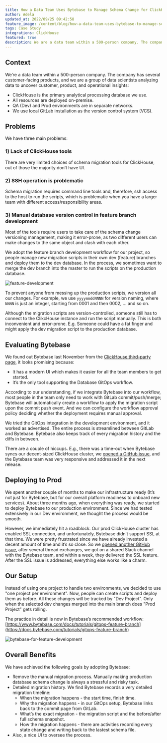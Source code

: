 ```yaml
---
title: How a Data Team Uses Bytebase to Manage Schema Change for ClickHouse
author: Adela
updated_at: 2022/09/25 09:42:58
feature_image: /content/blog/how-a-data-team-uses-bytebase-to-manage-schema-change-for-clickhouse/bytebase-for-feature-development.webp
tags: Case Study
integrations: ClickHouse
featured: true
description: We are a data team within a 500-person company. The company has several customer-facing products, and we are a group of data scientists analyzing data to uncover customer, product, and operational insights.
---
```


## Context

We’re a data team within a 500-person company. The company has several customer-facing products, and we are a group of data scientists analyzing data to uncover customer, product, and operational insights:

- ClickHouse is the primary analytical processing database we use.
- All resources are deployed on-premise.
- QA (Dev) and Prod environments are in separate networks.
- We use local GitLab installation as the version control system (VCS).

## Problems

We have three main problems:

### 1) Lack of ClickHouse tools

There are very limited choices of schema migration tools for ClickHouse, out of those the majority don’t have UI.

### 2) SSH operation is problematic

Schema migration requires command line tools and, therefore, ssh access to the host to run the scripts, which is problematic when you have a larger team with different access/responsibility areas.

### 3) Manual database version control in feature branch development

Most of the tools require users to take care of the schema change versioning management, making it error-prone, as two different users can make changes to the same object and clash with each other.

We adopt the feature branch development workflow for our project, so people manage new migration scripts in their own dev (feature) branches and deploy them to the dev database. In the process, we sometimes want to merge the dev branch into the master to run the scripts on the production database.

![feature-development](/content/blog/how-a-data-team-uses-bytebase-to-manage-schema-change-for-clickhouse/feature-development.webp)

To prevent anyone from messing up the production scripts, we version all our changes. For example, we use `yyyymmddNNNN` for version naming, where `NNNN` is just an integer, starting from 0001 and then 0002, ... and so on.

Although the migration scripts are version-controlled, someone still has to connect to the ClikcHouse instance and run the script manually. This is both inconvenient and error-prone. E.g. Someone could have a fat finger and might apply the dev migration script to the production database.

## Evaluating Bytebase

We found out Bytebase last November from the [ClickHouse third-party page](https://clickhouse.com/docs/en/interfaces/third-party/gui/#bytebase), it looks promising because:

- It has a modern UI which makes it easier for all the team members to get started.
- It’s the only tool supporting the Database GitOps workflow.

According to our understanding, if we integrate Bytebase into our workflow, most people in the team only need to work with GitLab commit/push/merge; Bytebase will automatically create a workflow to apply the migration script upon the commit push event. And we can configure the workflow approval policy deciding whether the deployment requires manual approval.

We tried the GitOps integration in the development environment, and it worked as advertised. The entire process is streamlined between GitLab and Bytebase. Bytebase also keeps track of every migration history and the diffs in between.

There are a couple of hiccups. E.g., there was a time-out when Bytebase syncs our decent-sized ClickHouse cluster, we [opened a GitHub issue](https://github.com/Bytebase/Bytebase/issues/499), and the Bytebase team was very responsive and addressed it in the next release.

## Deploying to Prod

We spent another couple of months to make our infrastructure ready (It’s not just for Bytebase, but for our overall platform readiness to onboard new services). About three months ago, when everything was ready, we started to deploy Bytebase to our production environment. Since we had tested extensively in our Dev environment, we thought the process would be smooth.

However, we immediately hit a roadblock. Our prod ClickHouse cluster has enabled SSL connection, and unfortunately, Bytebase didn’t support SSL at that time. We were pretty frustrated since we have already invested a decent amount of time and it’s so close. So we [opened another GitHub issue](https://github.com/bytebase/bytebase/discussions/1513), after several thread exchanges, we got on a shared Slack channel with the Bytebase team, and within a week, they delivered the SSL feature. After the SSL issue is addressed, everything else works like a charm.

## Our Setup

Instead of using one project to handle two environments, we decided to use "one project per environment". Now, people can create scripts and deploy them as before. All these changes will be tracked by "Dev Project". Only when the selected dev changes merged into the main branch does "Prod Project" gets rolling.

The practice in detail is now in Bytebase’s recommended workflow: [https://www.bytebase.com/docs/tutorials/gitops-feature-branch](https://docs.bytebase.com/tutorials/gitops-feature-branch)

![bytebase-for-feature-development](/content/blog/how-a-data-team-uses-bytebase-to-manage-schema-change-for-clickhouse/bytebase-for-feature-development.webp)

## Overall Benefits

We have achieved the following goals by adopting Bytebase:

- Remove the manual migration process. Manually making production database schema change is always a stressful and risky task.
- Detailed migration history. We find Bytebase records a very detailed migration timeline:
  - When the migration happens - the start time, finish time.
  - Why the migration happens - in our GitOps setup, Bytebase links back to the commit page from GitLab.
  - What’s the exact migration - the migration script and the before/after full schema snapshot.
  - How the migration happens - there are activities recording every state change and writing back to the lastest schema file.
- Also, a nice UI to oversee the process.
